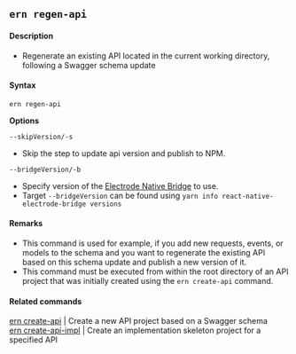 ## `ern regen-api`

#### Description

* Regenerate an existing API located in the current working directory, following a Swagger schema update  

#### Syntax

`ern regen-api`  

**Options** 

`--skipVersion/-s`
* Skip the step to update api version and publish to NPM.

`--bridgeVersion/-b`
* Specify version of the [Electrode Native Bridge] to use.
* Target `--bridgeVersion` can be found using `yarn info react-native-electrode-bridge versions`

#### Remarks

* This command is used for example, if you add new requests, events, or models to the schema and you want to regenerate the existing API based on this schema update and publish a new version of it.  
* This command must be executed from within the root directory of an API project that was initially created using the `ern create-api` command.  

#### Related commands

[ern create-api] | Create a new API project based on a Swagger schema  
[ern create-api-impl] | Create an implementation skeleton project for a specified API  

[Electrode Native Bridge]: https://github.com/electrode-io/react-native-electrode-bridge/releases
[ern create-api]: ./create-api.md
[ern create-api-impl]: ./create-api-impl.md
